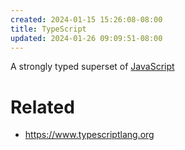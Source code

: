 ```yaml
---
created: 2024-01-15 15:26:08-08:00
title: TypeScript
updated: 2024-01-26 09:09:51-08:00
---
```


A strongly typed superset of [JavaScript](JavaScript.md)

# Related

* https://www.typescriptlang.org